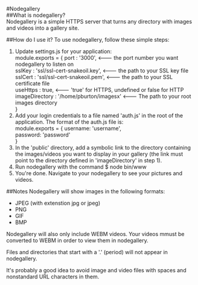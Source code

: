 #Nodegallery  
##What is nodegallery?  
Nodegallery is a simple HTTPS server that turns any directory with images and videos into a gallery site.

##How do I use it?
To use nodegallery, follow these simple steps: 
1. Update settings.js for your application:  
    module.exports = { port : '3000',  <--- the port number you want nodegallery to listen on  
                       sslKey : 'ssl/ssl-cert-snakeoil.key',   <--- the path to your SSL key file  
                       sslCert : 'ssl/ssl-cert-snakeoil.pem',  <--- the path to your SSL certificate file  
                       useHttps : true,       <--- 'true' for HTTPS, undefined or false for HTTP  
                       imageDirectory : '/home/pburton/imagesx' <--- The path to your root images directory  
                     }  
2. Add your login credentials to a file named 'auth.js' in the root of the application. The format of the auth.js file is:  
    module.exports = { username: 'username',  
                       password: 'password'  
                     }  
3. In the 'public' directory, add a symbolic link to the directory containing the images/videos you want to display in your gallery (the link must point to the directory defined in 'imageDirectory' in step 1).
4. Run nodegallery with the command
    $ node bin/www
5. You're done. Navigate to your nodegallery to see your pictures and videos.

##Notes
Nodegallery will show images in the following formats:
* JPEG (with extenstion jpg or jpeg)
* PNG
* GIF
* BMP

Nodegallery will also only include WEBM videos. Your videos mmust be converted to WEBM in order to view them in nodegallery.

Files and directories that start with a '.' (period) will not appear in nodegallery.

It's probably a good idea to avoid image and video files with spaces and nonstandard URL characters in them.
